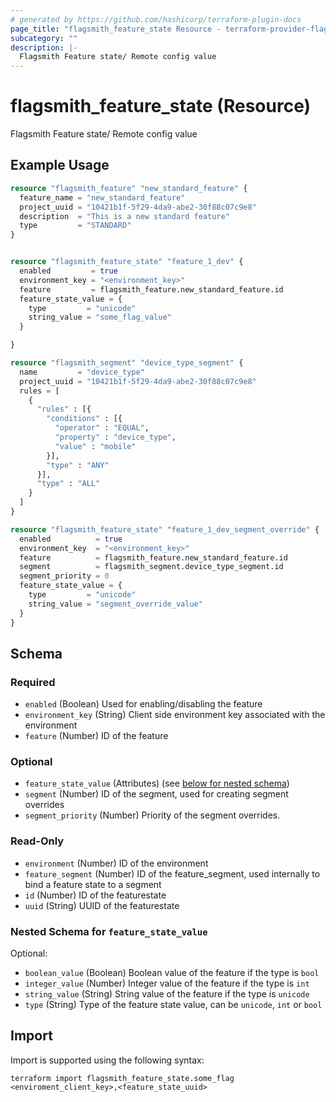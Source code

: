 ```yaml
---
# generated by https://github.com/hashicorp/terraform-plugin-docs
page_title: "flagsmith_feature_state Resource - terraform-provider-flagsmith"
subcategory: ""
description: |-
  Flagsmith Feature state/ Remote config value
---
```


# flagsmith_feature_state (Resource)

Flagsmith Feature state/ Remote config value

## Example Usage

```terraform
resource "flagsmith_feature" "new_standard_feature" {
  feature_name = "new_standard_feature"
  project_uuid = "10421b1f-5f29-4da9-abe2-30f88c07c9e8"
  description  = "This is a new standard feature"
  type         = "STANDARD"
}


resource "flagsmith_feature_state" "feature_1_dev" {
  enabled         = true
  environment_key = "<environment_key>"
  feature         = flagsmith_feature.new_standard_feature.id
  feature_state_value = {
    type         = "unicode"
    string_value = "some_flag_value"
  }

}

resource "flagsmith_segment" "device_type_segment" {
  name         = "device_type"
  project_uuid = "10421b1f-5f29-4da9-abe2-30f88c07c9e8"
  rules = [
    {
      "rules" : [{
        "conditions" : [{
          "operator" : "EQUAL",
          "property" : "device_type",
          "value" : "mobile"
        }],
        "type" : "ANY"
      }],
      "type" : "ALL"
    }
  ]
}

resource "flagsmith_feature_state" "feature_1_dev_segment_override" {
  enabled          = true
  environment_key  = "<environment_key>"
  feature          = flagsmith_feature.new_standard_feature.id
  segment          = flagsmith_segment.device_type_segment.id
  segment_priority = 0
  feature_state_value = {
    type         = "unicode"
    string_value = "segment_override_value"
  }
}
```

<!-- schema generated by tfplugindocs -->
## Schema

### Required

- `enabled` (Boolean) Used for enabling/disabling the feature
- `environment_key` (String) Client side environment key associated with the environment
- `feature` (Number) ID of the feature

### Optional

- `feature_state_value` (Attributes) (see [below for nested schema](#nestedatt--feature_state_value))
- `segment` (Number) ID of the segment, used for creating segment overrides
- `segment_priority` (Number) Priority of the segment overrides.

### Read-Only

- `environment` (Number) ID of the environment
- `feature_segment` (Number) ID of the feature_segment, used internally to bind a feature state to a segment
- `id` (Number) ID of the featurestate
- `uuid` (String) UUID of the featurestate

<a id="nestedatt--feature_state_value"></a>
### Nested Schema for `feature_state_value`

Optional:

- `boolean_value` (Boolean) Boolean value of the feature if the type is `bool`
- `integer_value` (Number) Integer value of the feature if the type is `int`
- `string_value` (String) String value of the feature if the type is `unicode`
- `type` (String) Type of the feature state value, can be `unicode`, `int` or `bool`

## Import

Import is supported using the following syntax:

```shell
terraform import flagsmith_feature_state.some_flag <enviroment_client_key>,<feature_state_uuid>
```
